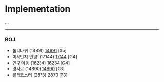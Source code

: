 # Implementation

...

------------

### BOJ
- 톱니바퀴 (14891) [14891](https://github.com/KyumKyum/Algorithm_Study/blob/main/Implementation/14891.cpp) [G5]
- 미세먼지 안녕! (17144) [17144](https://github.com/KyumKyum/Algorithm_Study/blob/main/Implementation/17144.cpp) [G4]
- 인구 이동 (16234) [16234](https://github.com/KyumKyum/Algorithm_Study/blob/main/Implementation/16234.cpp) [G4]
- 경사로 (14890) [14890](https://github.com/KyumKyum/Algorithm_Study/blob/main/Implementation/14890.cc) [G3]
- 롤러코스터 (2873) [2873](https://github.com/KyumKyum/Algorithm_Study/blob/main/Implementation/2873.cpp) [P3]

